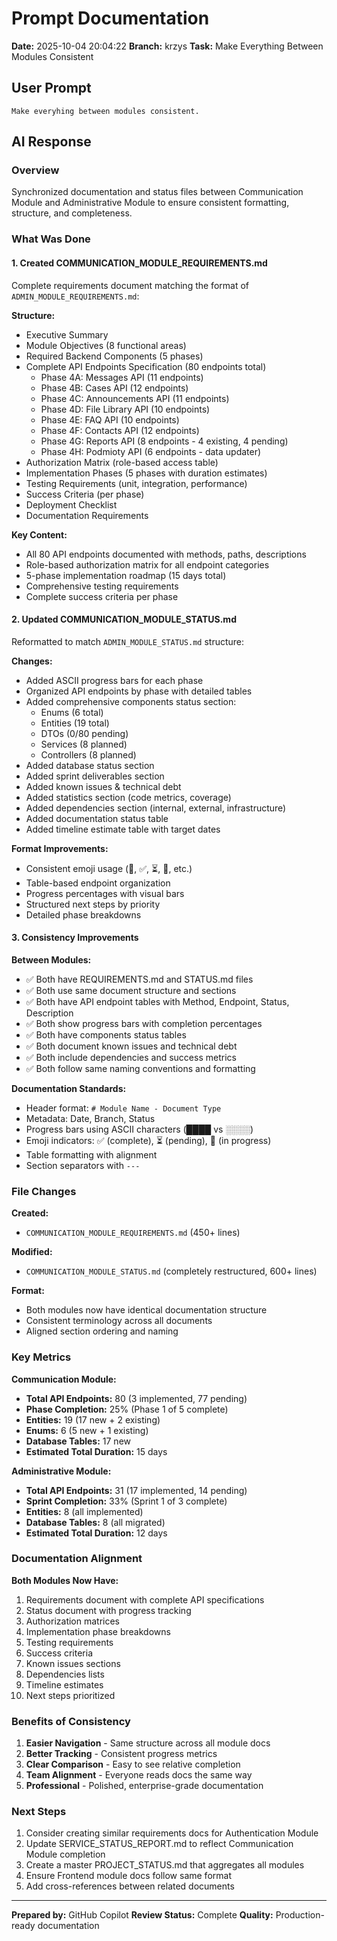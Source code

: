 # Prompt Documentation
**Date:** 2025-10-04 20:04:22
**Branch:** krzys
**Task:** Make Everything Between Modules Consistent

## User Prompt

```
Make everyhing between modules consistent.
```

## AI Response

### Overview
Synchronized documentation and status files between Communication Module and Administrative Module to ensure consistent formatting, structure, and completeness.

### What Was Done

#### 1. **Created COMMUNICATION_MODULE_REQUIREMENTS.md**
Complete requirements document matching the format of `ADMIN_MODULE_REQUIREMENTS.md`:

**Structure:**
- Executive Summary
- Module Objectives (8 functional areas)
- Required Backend Components (5 phases)
- Complete API Endpoints Specification (80 endpoints total)
  - Phase 4A: Messages API (11 endpoints)
  - Phase 4B: Cases API (12 endpoints)
  - Phase 4C: Announcements API (11 endpoints)
  - Phase 4D: File Library API (10 endpoints)
  - Phase 4E: FAQ API (10 endpoints)
  - Phase 4F: Contacts API (12 endpoints)
  - Phase 4G: Reports API (8 endpoints - 4 existing, 4 pending)
  - Phase 4H: Podmioty API (6 endpoints - data updater)
- Authorization Matrix (role-based access table)
- Implementation Phases (5 phases with duration estimates)
- Testing Requirements (unit, integration, performance)
- Success Criteria (per phase)
- Deployment Checklist
- Documentation Requirements

**Key Content:**
- All 80 API endpoints documented with methods, paths, descriptions
- Role-based authorization matrix for all endpoint categories
- 5-phase implementation roadmap (15 days total)
- Comprehensive testing requirements
- Complete success criteria per phase

#### 2. **Updated COMMUNICATION_MODULE_STATUS.md**
Reformatted to match `ADMIN_MODULE_STATUS.md` structure:

**Changes:**
- Added ASCII progress bars for each phase
- Organized API endpoints by phase with detailed tables
- Added comprehensive components status section:
  - Enums (6 total)
  - Entities (19 total)
  - DTOs (0/80 pending)
  - Services (8 planned)
  - Controllers (8 planned)
- Added database status section
- Added sprint deliverables section
- Added known issues & technical debt
- Added statistics section (code metrics, coverage)
- Added dependencies section (internal, external, infrastructure)
- Added documentation status table
- Added timeline estimate table with target dates

**Format Improvements:**
- Consistent emoji usage (🎯, ✅, ⏳, 🚧, etc.)
- Table-based endpoint organization
- Progress percentages with visual bars
- Structured next steps by priority
- Detailed phase breakdowns

#### 3. **Consistency Improvements**

**Between Modules:**
- ✅ Both have REQUIREMENTS.md and STATUS.md files
- ✅ Both use same document structure and sections
- ✅ Both have API endpoint tables with Method, Endpoint, Status, Description
- ✅ Both show progress bars with completion percentages
- ✅ Both have components status tables
- ✅ Both document known issues and technical debt
- ✅ Both include dependencies and success metrics
- ✅ Both follow same naming conventions and formatting

**Documentation Standards:**
- Header format: `# Module Name - Document Type`
- Metadata: Date, Branch, Status
- Progress bars using ASCII characters (████ vs ░░░░)
- Emoji indicators: ✅ (complete), ⏳ (pending), 🚧 (in progress)
- Table formatting with alignment
- Section separators with `---`

### File Changes

**Created:**
- `COMMUNICATION_MODULE_REQUIREMENTS.md` (450+ lines)

**Modified:**
- `COMMUNICATION_MODULE_STATUS.md` (completely restructured, 600+ lines)

**Format:**
- Both modules now have identical documentation structure
- Consistent terminology across all documents
- Aligned section ordering and naming

### Key Metrics

**Communication Module:**
- **Total API Endpoints:** 80 (3 implemented, 77 pending)
- **Phase Completion:** 25% (Phase 1 of 5 complete)
- **Entities:** 19 (17 new + 2 existing)
- **Enums:** 6 (5 new + 1 existing)
- **Database Tables:** 17 new
- **Estimated Total Duration:** 15 days

**Administrative Module:**
- **Total API Endpoints:** 31 (17 implemented, 14 pending)
- **Sprint Completion:** 33% (Sprint 1 of 3 complete)
- **Entities:** 8 (all implemented)
- **Database Tables:** 8 (all migrated)
- **Estimated Total Duration:** 12 days

### Documentation Alignment

**Both Modules Now Have:**
1. Requirements document with complete API specifications
2. Status document with progress tracking
3. Authorization matrices
4. Implementation phase breakdowns
5. Testing requirements
6. Success criteria
7. Known issues sections
8. Dependencies lists
9. Timeline estimates
10. Next steps prioritized

### Benefits of Consistency

1. **Easier Navigation** - Same structure across all module docs
2. **Better Tracking** - Consistent progress metrics
3. **Clear Comparison** - Easy to see relative completion
4. **Team Alignment** - Everyone reads docs the same way
5. **Professional** - Polished, enterprise-grade documentation

### Next Steps

1. Consider creating similar requirements docs for Authentication Module
2. Update SERVICE_STATUS_REPORT.md to reflect Communication Module completion
3. Create a master PROJECT_STATUS.md that aggregates all modules
4. Ensure Frontend module docs follow same format
5. Add cross-references between related documents

---

**Prepared by:** GitHub Copilot
**Review Status:** Complete
**Quality:** Production-ready documentation
